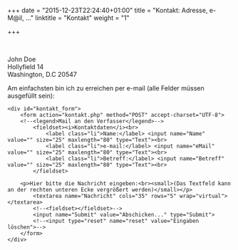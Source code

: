 +++
date = "2015-12-23T22:24:40+01:00"
title = "Kontakt: Adresse, e-M@il, ..."
linktitle = "Kontakt"
weight = "1"

+++

<div>
<br>
<p>John Doe<br>
Hollyfield 14<br>
Washington, D.C 20547</p>
<p>Am einfachsten bin ich zu erreichen per e-mail (alle Felder m&#252;ssen ausgef&#252;llt sein):</p>

<div id="<?php echo $form_display; ?>">

	<div id="kontakt_form">
		<form action="kontakt.php" method="POST" accept-charset="UTF-8">
		<!--<legend>Mail an den Verfasser</legend>-->
			<fieldset><i>Kontaktdaten</i><br>
				<label class="li">Name:</label> <input name="Name" value="" size="25" maxlength="80" type="Text"><br>
				<label class="li">e-mail:</label> <input name="eMail" value="" size="25" maxlength="80" type="Text"><br>
				<label class="li">Betreff:</label> <input name="Betreff" value="" size="25" maxlength="80" type="Text"><br>
			</fieldset>
		
		<p>Hier bitte die Nachricht eingeben:<br><small>(Das Textfeld kann an der rechten unteren Ecke vergrößert werden)</small></p>
			<textarea name="Nachricht" cols="35" rows="5" wrap="virtual"></textarea>
			<!--<fieldset></fieldset>-->
			<input name="Submit" value="Abschicken..." type="Submit">
			<!--<input type="reset" name="reset" value="Eingaben löschen">-->
		</form>
	</div>

</div>

<!--
/* Formularanzeige Style-Sheet*/
div#form_off {
        display : none;
}
div#form_on {
        display : inline;
}
-->

</div>